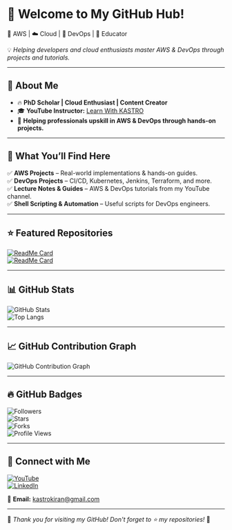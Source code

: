 # 👋 Welcome to My GitHub Hub!  
🚀 AWS | ☁️ Cloud | 🔧 DevOps | 🎥 Educator  

💡 *Helping developers and cloud enthusiasts master AWS & DevOps through projects and tutorials.*  

---

## 🚀 About Me  
- 🔥 **PhD Scholar | Cloud Enthusiast | Content Creator**  
- 🎓 **YouTube Instructor:** [Learn With KASTRO](https://www.youtube.com/@LearnWithKASTRO)  
- 💼 **Helping professionals upskill in AWS & DevOps through hands-on projects.**  

---

## 📌 What You’ll Find Here  
✅ **AWS Projects** – Real-world implementations & hands-on guides.  
✅ **DevOps Projects** – CI/CD, Kubernetes, Jenkins, Terraform, and more.  
✅ **Lecture Notes & Guides** – AWS & DevOps tutorials from my YouTube channel.  
✅ **Shell Scripting & Automation** – Useful scripts for DevOps engineers.  

---

## ⭐ Featured Repositories  

[![ReadMe Card](https://github-readme-stats.vercel.app/api/pin/?username=kastrov&repo=YourRepoName&theme=dark)](https://github.com/kastrov/YourRepoName)  
[![ReadMe Card](https://github-readme-stats.vercel.app/api/pin/?username=kastrov&repo=AnotherRepoName&theme=dark)](https://github.com/kastrov/AnotherRepoName)  

---

## 📊 GitHub Stats  

![GitHub Stats](https://github-readme-stats.vercel.app/api?username=kastrov&show_icons=true&theme=radical)  
![Top Langs](https://github-readme-stats.vercel.app/api/top-langs/?username=kastrov&layout=compact&theme=radical)  

---

## 📈 GitHub Contribution Graph  

![GitHub Contribution Graph](https://github-readme-activity-graph.cyclic.app/graph?username=kastrov&theme=react)  

---

## 🔥 GitHub Badges  

![Followers](https://img.shields.io/github/followers/kastrov?style=social)  
![Stars](https://img.shields.io/github/stars/kastrov?style=social)  
![Forks](https://img.shields.io/github/forks/kastrov?style=social)  
![Profile Views](https://komarev.com/ghpvc/?username=kastrov&color=brightgreen)  

---

## 🔗 Connect with Me  

[![YouTube](https://img.shields.io/badge/YouTube-Subscribe-red?logo=youtube)](https://www.youtube.com/@LearnWithKASTRO)  
[![LinkedIn](https://img.shields.io/badge/LinkedIn-Connect-blue?logo=linkedin)](https://www.linkedin.com/in/kastro-kiran/)  
 
📧 **Email:** kastrokiran@gmail.com  

---

🎉 *Thank you for visiting my GitHub! Don't forget to ⭐ my repositories!* 🚀  
